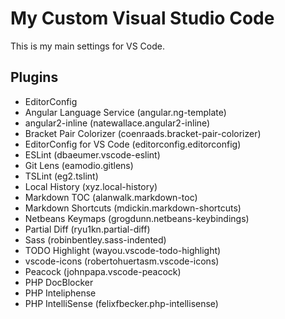 # My Custom Visual Studio Code

This is my main settings for VS Code.

## Plugins
 - EditorConfig
 - Angular Language Service (angular.ng-template)
 - angular2-inline (natewallace.angular2-inline)
 - Bracket Pair Colorizer (coenraads.bracket-pair-colorizer)
 - EditorConfig for VS Code (editorconfig.editorconfig)
 - ESLint (dbaeumer.vscode-eslint)
 - Git Lens (eamodio.gitlens)
 - TSLint (eg2.tslint)
 - Local History (xyz.local-history)
 - Markdown TOC (alanwalk.markdown-toc)
 - Markdown Shortcuts (mdickin.markdown-shortcuts)
 - Netbeans Keymaps (grogdunn.netbeans-keybindings)
 - Partial Diff (ryu1kn.partial-diff)
 - Sass (robinbentley.sass-indented)
 - TODO Highlight (wayou.vscode-todo-highlight)
 - vscode-icons (robertohuertasm.vscode-icons)
 - Peacock (johnpapa.vscode-peacock)
 - PHP DocBlocker
 - PHP Inteliphense
 - PHP IntelliSense (felixfbecker.php-intellisense)
